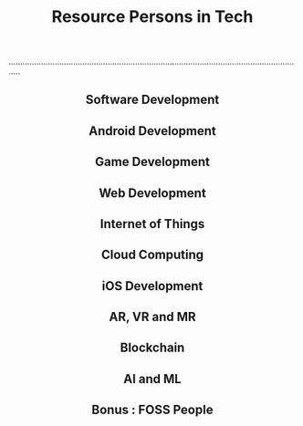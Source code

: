 # <center>Resource Persons in Tech</center>
\
\
.................................................................................................................................
## <center>Software Development</center>

## <center>Android Development</center>

## <center>Game Development</center>

## <center>Web Development</center>

## <center>Internet of Things</center>

## <center>Cloud Computing</center>

## <center>iOS Development</center>

## <center>AR, VR and MR</center>

## <center>Blockchain</center>

## <center>AI and ML</center>

## <center> Bonus : FOSS People</center> 
